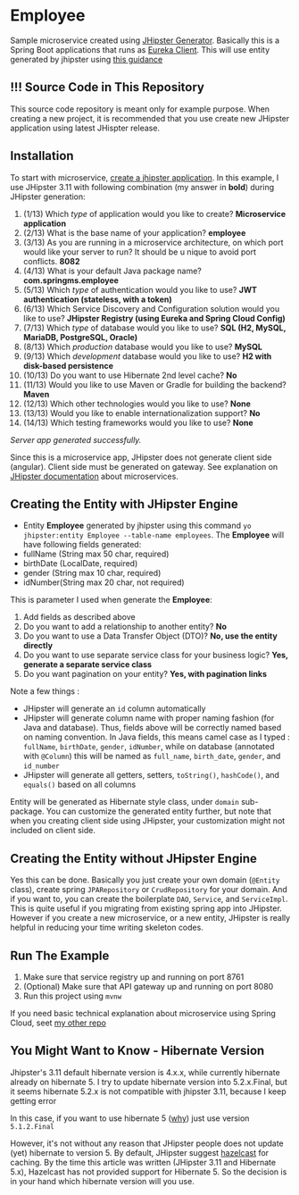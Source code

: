 # Employee
Sample microservice created using [JHipster Generator](https://jhipster.github.io/creating-an-app/). Basically this is a Spring Boot applications that runs as [Eureka Client](https://github.com/spring-cloud/spring-cloud-netflix/blob/master/docs/src/main/asciidoc/spring-cloud-netflix.adoc#service-discovery-eureka-clients). 
This will use entity generated by jhipster using [this guidance](https://jhipster.github.io/creating-an-entity/)

## !!! Source Code in This Repository
This source code repository is meant only for example purpose. When creating a new project, it is recommended that you use create new JHipster application using latest JHispter release.

## Installation
To start with microservice, [create a jhipster application](https://jhipster.github.io/creating-an-app/).
In this example, I use JHipster 3.11 with following combination (my answer in **bold**) during JHipster generation:

1. (1/13) Which *type* of application would you like to create? **Microservice application**
2. (2/13) What is the base name of your application? **employee**
3. (3/13) As you are running in a microservice architecture, on which port would like your server to run? It should be u
nique to avoid port conflicts. **8082**
4. (4/13) What is your default Java package name? **com.springms.employee**
5. (5/13) Which *type* of authentication would you like to use? **JWT authentication (stateless, with a token)**
6. (6/13) Which Service Discovery and Configuration solution would you like to use? **JHipster Registry (using Eureka and Spring Cloud Config)**
7. (7/13) Which *type* of database would you like to use? **SQL (H2, MySQL, MariaDB, PostgreSQL, Oracle)**
8. (8/13) Which *production* database would you like to use? **MySQL**
9. (9/13) Which *development* database would you like to use? **H2 with disk-based persistence**
10. (10/13) Do you want to use Hibernate 2nd level cache? **No**
11. (11/13) Would you like to use Maven or Gradle for building the backend? **Maven**
12. (12/13) Which other technologies would you like to use? **None**
13. (13/13) Would you like to enable internationalization support? **No**
14. (14/13) Which testing frameworks would you like to use? **None**

*Server app generated successfully.*

Since this is a microservice app, JHipster does not generate client side (angular). Client side must be generated on gateway. See explanation on [JHipster documentation](https://jhipster.github.io/microservices-architecture/) about microservices.

## Creating the Entity with JHipster Engine
* Entity **Employee** generated by jhipster using this command `yo jhipster:entity Employee --table-name employees`. The **Employee** will have following fields generated:
 * fullName (String max 50 char, required)
 * birthDate (LocalDate, required)
 * gender (String max 10 char, required)
 * idNumber(String max 20 char, not required)

This is parameter I used when generate the **Employee**:

1. Add fields as described above
2. Do you want to add a relationship to another entity? **No**
3. Do you want to use a Data Transfer Object (DTO)? **No, use the entity directly**
4. Do you want to use separate service class for your business logic? **Yes, generate a separate service class**
5. Do you want pagination on your entity? **Yes, with pagination links**

Note a few things :

 - JHipster will generate an `id` column automatically
 - JHipster will generate column name with proper naming fashion (for Java and database). Thus, fields above will be correctly named based on naming convention. In Java fields, this means camel case as I typed : `fullName`, `birthDate`, `gender`, `idNumber`, while on database (annotated with `@Column`) this will be named as `full_name`, `birth_date`, `gender`, and `id_number`
 - JHipster will generate all getters, setters, `toString()`, `hashCode()`, and `equals()` based on all columns

Entity will be generated as Hibernate style class, under `domain` sub-package. You can customize the generated entity further, but note that when you creating client side using JHipster, your customization might not included on client side.

## Creating the Entity without JHipster Engine
Yes this can be done. Basically you just create your own domain (`@Entity` class), create spring `JPARepository` or `CrudRepository` for your domain. And if you want to, you can create the boilerplate `DAO`, `Service`, and `ServiceImpl`. This is quite useful if you migrating from existing spring app into JHipster.
However if you create a new microservice, or a new entity, JHipster is really helpful in reducing your time writing skeleton codes.

## Run The Example
1. Make sure that service registry up and running on port 8761
2. (Optional) Make sure that API gateway up and running on port 8080
3. Run this project using `mvnw`

If you need basic technical explanation about microservice using Spring Cloud, seet [my other repo](https://github.com/timpamungkas/base-microservice)

## You Might Want to Know - Hibernate Version
Jhipster's 3.11 default hibernate version is 4.x.x, while currently hibernate already on hibernate 5. I try to update hibernate version into 5.2.x.Final, but it seems hibernate 5.2.x is not compatible with jhipster 3.11, because I keep getting error

In this case, if you want to use hibernate 5 ([why](http://stackoverflow.com/questions/31965179/whats-new-in-hibernate-5)) just use version `5.1.2.Final`

However, it's not without any reason that JHipster people does not update (yet) hibernate to version 5. By default, JHipster suggest [hazelcast](https://hazelcast.com/use-cases/caching/hibernate-second-level-cache/) for caching. By the time this article was written (JHipster 3.11 and Hibernate 5.x), Hazelcast has not provided support for Hibernate 5. So the decision is in your hand which hibernate version will you use.